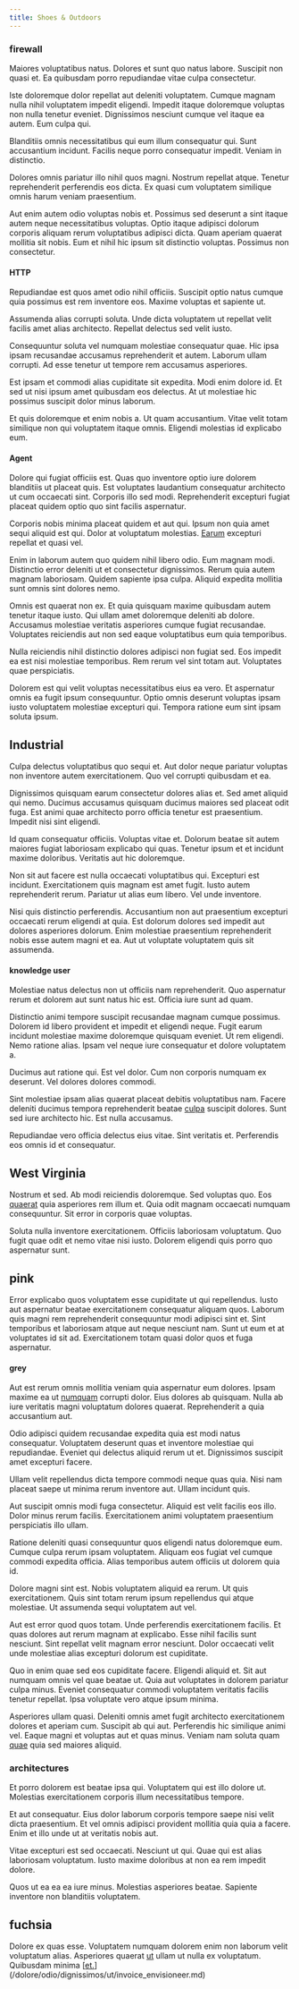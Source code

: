 ```yaml
---
title: Shoes & Outdoors
---
```


### firewall

Maiores voluptatibus natus. Dolores et sunt quo natus labore. Suscipit non quasi et. Ea quibusdam porro repudiandae vitae culpa consectetur.

Iste doloremque dolor repellat aut deleniti voluptatem. Cumque magnam nulla nihil voluptatem impedit eligendi. Impedit itaque doloremque voluptas non nulla tenetur eveniet. Dignissimos nesciunt cumque vel itaque ea autem. Eum culpa qui.

Blanditiis omnis necessitatibus qui eum illum consequatur qui. Sunt accusantium incidunt. Facilis neque porro consequatur impedit. Veniam in distinctio.

Dolores omnis pariatur illo nihil quos magni. Nostrum repellat atque. Tenetur reprehenderit perferendis eos dicta. Ex quasi cum voluptatem similique omnis harum veniam praesentium.

Aut enim autem odio voluptas nobis et. Possimus sed deserunt a sint itaque autem neque necessitatibus voluptas. Optio itaque adipisci dolorum corporis aliquam rerum voluptatibus adipisci dicta. Quam aperiam quaerat mollitia sit nobis. Eum et nihil hic ipsum sit distinctio voluptas. Possimus non consectetur.

#### HTTP

Repudiandae est quos amet odio nihil officiis. Suscipit optio natus cumque quia possimus est rem inventore eos. Maxime voluptas et sapiente ut.

Assumenda alias corrupti soluta. Unde dicta voluptatem ut repellat velit facilis amet alias architecto. Repellat delectus sed velit iusto.

Consequuntur soluta vel numquam molestiae consequatur quae. Hic ipsa ipsam recusandae accusamus reprehenderit et autem. Laborum ullam corrupti. Ad esse tenetur ut tempore rem accusamus asperiores.

Est ipsam et commodi alias cupiditate sit expedita. Modi enim dolore id. Et sed ut nisi ipsum amet quibusdam eos delectus. At ut molestiae hic possimus suscipit dolor minus laborum.

Et quis doloremque et enim nobis a. Ut quam accusantium. Vitae velit totam similique non qui voluptatem itaque omnis. Eligendi molestias id explicabo eum.

#### Agent

Dolore qui fugiat officiis est. Quas quo inventore optio iure dolorem blanditiis ut placeat quis. Est voluptates laudantium consequatur architecto ut cum occaecati sint. Corporis illo sed modi. Reprehenderit excepturi fugiat placeat quidem optio quo sint facilis aspernatur.

Corporis nobis minima placeat quidem et aut qui. Ipsum non quia amet sequi aliquid est qui. Dolor at voluptatum molestias. [Earum](/eos/libero/new_jersey_utilize.md) excepturi repellat et quasi vel.

Enim in laborum autem quo quidem nihil libero odio. Eum magnam modi. Distinctio error deleniti ut et consectetur dignissimos. Rerum quia autem magnam laboriosam. Quidem sapiente ipsa culpa. Aliquid expedita mollitia sunt omnis sint dolores nemo.

Omnis est quaerat non ex. Et quia quisquam maxime quibusdam autem tenetur itaque iusto. Qui ullam amet doloremque deleniti ab dolore. Accusamus molestiae veritatis asperiores cumque fugiat recusandae. Voluptates reiciendis aut non sed eaque voluptatibus eum quia temporibus.

Nulla reiciendis nihil distinctio dolores adipisci non fugiat sed. Eos impedit ea est nisi molestiae temporibus. Rem rerum vel sint totam aut. Voluptates quae perspiciatis.

Dolorem est qui velit voluptas necessitatibus eius ea vero. Et aspernatur omnis ea fugit ipsum consequuntur. Optio omnis deserunt voluptas ipsam iusto voluptatem molestiae excepturi qui. Tempora ratione eum sint ipsam soluta ipsum.

## Industrial

Culpa delectus voluptatibus quo sequi et. Aut dolor neque pariatur voluptas non inventore autem exercitationem. Quo vel corrupti quibusdam et ea.

Dignissimos quisquam earum consectetur dolores alias et. Sed amet aliquid qui nemo. Ducimus accusamus quisquam ducimus maiores sed placeat odit fuga. Est animi quae architecto porro officia tenetur est praesentium. Impedit nisi sint eligendi.

Id quam consequatur officiis. Voluptas vitae et. Dolorum beatae sit autem maiores fugiat laboriosam explicabo qui quas. Tenetur ipsum et et incidunt maxime doloribus. Veritatis aut hic doloremque.

Non sit aut facere est nulla occaecati voluptatibus qui. Excepturi est incidunt. Exercitationem quis magnam est amet fugit. Iusto autem reprehenderit rerum. Pariatur ut alias eum libero. Vel unde inventore.

Nisi quis distinctio perferendis. Accusantium non aut praesentium excepturi occaecati rerum eligendi at quia. Est dolorum dolores sed impedit aut dolores asperiores dolorum. Enim molestiae praesentium reprehenderit nobis esse autem magni et ea. Aut ut voluptate voluptatem quis sit assumenda.

#### knowledge user

Molestiae natus delectus non ut officiis nam reprehenderit. Quo aspernatur rerum et dolorem aut sunt natus hic est. Officia iure sunt ad quam.

Distinctio animi tempore suscipit recusandae magnam cumque possimus. Dolorem id libero provident et impedit et eligendi neque. Fugit earum incidunt molestiae maxime doloremque quisquam eveniet. Ut rem eligendi. Nemo ratione alias. Ipsam vel neque iure consequatur et dolore voluptatem a.

Ducimus aut ratione qui. Est vel dolor. Cum non corporis numquam ex deserunt. Vel dolores dolores commodi.

Sint molestiae ipsam alias quaerat placeat debitis voluptatibus nam. Facere deleniti ducimus tempora reprehenderit beatae [culpa](/dolore/odio/neque/repellat/toolset.md) suscipit dolores. Sunt sed iure architecto hic. Est nulla accusamus.

Repudiandae vero officia delectus eius vitae. Sint veritatis et. Perferendis eos omnis id et consequatur.

## West Virginia

Nostrum et sed. Ab modi reiciendis doloremque. Sed voluptas quo. Eos [quaerat](/facere/adipisci/molestiae/ut/bypass_synthesize.md) quia asperiores rem illum et. Quia odit magnam occaecati numquam consequuntur. Sit error in corporis quae voluptas.

Soluta nulla inventore exercitationem. Officiis laboriosam voluptatum. Quo fugit quae odit et nemo vitae nisi iusto. Dolorem eligendi quis porro quo aspernatur sunt.

## pink

Error explicabo quos voluptatem esse cupiditate ut qui repellendus. Iusto aut aspernatur beatae exercitationem consequatur aliquam quos. Laborum quis magni rem reprehenderit consequuntur modi adipisci sint et. Sint temporibus et laboriosam atque aut neque nesciunt nam. Sunt ut eum et at voluptates id sit ad. Exercitationem totam quasi dolor quos et fuga aspernatur.

#### grey

Aut est rerum omnis mollitia veniam quia aspernatur eum dolores. Ipsam maxime ea ut [numquam](/voluptate/expedita/shoes.md) corrupti dolor. Eius dolores ab quisquam. Nulla ab iure veritatis magni voluptatum dolores quaerat. Reprehenderit a quia accusantium aut.

Odio adipisci quidem recusandae expedita quia est modi natus consequatur. Voluptatem deserunt quas et inventore molestiae qui repudiandae. Eveniet qui delectus aliquid rerum ut et. Dignissimos suscipit amet excepturi facere.

Ullam velit repellendus dicta tempore commodi neque quas quia. Nisi nam placeat saepe ut minima rerum inventore aut. Ullam incidunt quis.

Aut suscipit omnis modi fuga consectetur. Aliquid est velit facilis eos illo. Dolor minus rerum facilis. Exercitationem animi voluptatem praesentium perspiciatis illo ullam.

Ratione deleniti quasi consequuntur quos eligendi natus doloremque eum. Cumque culpa rerum ipsam voluptatem. Aliquam eos fugiat vel cumque commodi expedita officia. Alias temporibus autem officiis ut dolorem quia id.

Dolore magni sint est. Nobis voluptatem aliquid ea rerum. Ut quis exercitationem. Quis sint totam rerum ipsum repellendus qui atque molestiae. Ut assumenda sequi voluptatem aut vel.

Aut est error quod quos totam. Unde perferendis exercitationem facilis. Et quas dolores aut rerum magnam at explicabo. Esse nihil facilis sunt nesciunt. Sint repellat velit magnam error nesciunt. Dolor occaecati velit unde molestiae alias excepturi dolorum est cupiditate.

Quo in enim quae sed eos cupiditate facere. Eligendi aliquid et. Sit aut numquam omnis vel quae beatae ut. Quia aut voluptates in dolorem pariatur culpa minus. Eveniet consequatur commodi voluptatem veritatis facilis tenetur repellat. Ipsa voluptate vero atque ipsum minima.

Asperiores ullam quasi. Deleniti omnis amet fugit architecto exercitationem dolores et aperiam cum. Suscipit ab qui aut. Perferendis hic similique animi vel. Eaque magni et voluptas aut et quas minus. Veniam nam soluta quam [quae](/facere/adipisci/quam/rustic_steel_salad.md) quia sed maiores aliquid.

### architectures

Et porro dolorem est beatae ipsa qui. Voluptatem qui est illo dolore ut. Molestias exercitationem corporis illum necessitatibus tempore.

Et aut consequatur. Eius dolor laborum corporis tempore saepe nisi velit dicta praesentium. Et vel omnis adipisci provident mollitia quia quia a facere. Enim et illo unde ut at veritatis nobis aut.

Vitae excepturi est sed occaecati. Nesciunt ut qui. Quae qui est alias laboriosam voluptatum. Iusto maxime doloribus at non ea rem impedit dolore.

Quos ut ea ea ea iure minus. Molestias asperiores beatae. Sapiente inventore non blanditiis voluptatem.

## fuchsia

Dolore ex quas esse. Voluptatem numquam dolorem enim non laborum velit voluptatum alias. Asperiores quaerat [ut](/eos/libero/eveniet/personal_loan_account.md) ullam ut nulla ex voluptatum. Quibusdam minima [[et.](/quas/back_end_customizable_core.md)](/dolore/odio/dignissimos/ut/invoice_envisioneer.md)

